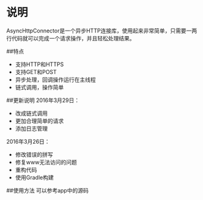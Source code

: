 # 说明
AsyncHttpConnector是一个异步HTTP连接库，使用起来非常简单，只需要一两行代码就可以完成一个请求操作，并且轻松处理结果。

##特点
- 支持HTTP和HTTPS
- 支持GET和POST
- 异步处理，回调操作运行在主线程
- 链式调用，操作简单

##更新说明
2016年3月29日：
- 改成链式调用
- 更加合理简单的请求
- 添加日志管理

2016年3月26日：
- 修改错误的拼写
- 修复www无法访问的问题
- 重构代码
- 使用Gradle构建

##使用方法
可以参考app中的源码